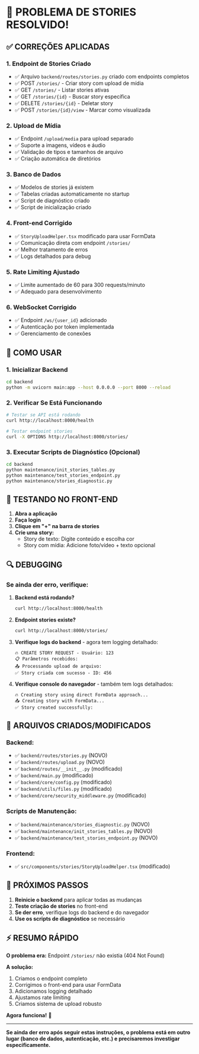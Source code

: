 # 🎉 PROBLEMA DE STORIES RESOLVIDO!

## ✅ CORREÇÕES APLICADAS

### 1. **Endpoint de Stories Criado** 
- ✅ Arquivo `backend/routes/stories.py` criado com endpoints completos
- ✅ POST `/stories/` - Criar story com upload de mídia
- ✅ GET `/stories/` - Listar stories ativas
- ✅ GET `/stories/{id}` - Buscar story específica
- ✅ DELETE `/stories/{id}` - Deletar story
- ✅ POST `/stories/{id}/view` - Marcar como visualizada

### 2. **Upload de Mídia**
- ✅ Endpoint `/upload/media` para upload separado
- ✅ Suporte a imagens, vídeos e áudio
- ✅ Validação de tipos e tamanhos de arquivo
- ✅ Criação automática de diretórios

### 3. **Banco de Dados**
- ✅ Modelos de stories já existem
- ✅ Tabelas criadas automaticamente no startup
- ✅ Script de diagnóstico criado
- ✅ Script de inicialização criado

### 4. **Front-end Corrigido**
- ✅ `StoryUploadHelper.tsx` modificado para usar FormData
- ✅ Comunicação direta com endpoint `/stories/`
- ✅ Melhor tratamento de erros
- ✅ Logs detalhados para debug

### 5. **Rate Limiting Ajustado**
- ✅ Limite aumentado de 60 para 300 requests/minuto
- ✅ Adequado para desenvolvimento

### 6. **WebSocket Corrigido**
- ✅ Endpoint `/ws/{user_id}` adicionado
- ✅ Autenticação por token implementada
- ✅ Gerenciamento de conexões

## 🚀 COMO USAR

### 1. **Inicializar Backend**
```bash
cd backend
python -m uvicorn main:app --host 0.0.0.0 --port 8000 --reload
```

### 2. **Verificar Se Está Funcionando**
```bash
# Testar se API está rodando
curl http://localhost:8000/health

# Testar endpoint stories
curl -X OPTIONS http://localhost:8000/stories/
```

### 3. **Executar Scripts de Diagnóstico (Opcional)**
```bash
cd backend
python maintenance/init_stories_tables.py
python maintenance/test_stories_endpoint.py
python maintenance/stories_diagnostic.py
```

## 📱 TESTANDO NO FRONT-END

1. **Abra a aplicação**
2. **Faça login** 
3. **Clique em "+" na barra de stories**
4. **Crie uma story:**
   - Story de texto: Digite conteúdo e escolha cor
   - Story com mídia: Adicione foto/vídeo + texto opcional

## 🔍 DEBUGGING

### Se ainda der erro, verifique:

1. **Backend está rodando?**
   ```bash
   curl http://localhost:8000/health
   ```

2. **Endpoint stories existe?**
   ```bash
   curl http://localhost:8000/stories/
   ```

3. **Verifique logs do backend** - agora tem logging detalhado:
   ```
   🔥 CREATE STORY REQUEST - Usuário: 123
   📋 Parâmetros recebidos:
   📤 Processando upload de arquivo:
   ✅ Story criada com sucesso - ID: 456
   ```

4. **Verifique console do navegador** - também tem logs detalhados:
   ```
   🔥 Creating story using direct FormData approach...
   📤 Creating story with FormData...
   ✅ Story created successfully:
   ```

## 📁 ARQUIVOS CRIADOS/MODIFICADOS

### Backend:
- ✅ `backend/routes/stories.py` (NOVO)
- ✅ `backend/routes/upload.py` (NOVO)
- ✅ `backend/routes/__init__.py` (modificado)
- ✅ `backend/main.py` (modificado)
- ✅ `backend/core/config.py` (modificado)
- ✅ `backend/utils/files.py` (modificado)
- ✅ `backend/core/security_middleware.py` (modificado)

### Scripts de Manutenção:
- ✅ `backend/maintenance/stories_diagnostic.py` (NOVO)
- ✅ `backend/maintenance/init_stories_tables.py` (NOVO)
- ✅ `backend/maintenance/test_stories_endpoint.py` (NOVO)

### Frontend:
- ✅ `src/components/stories/StoryUploadHelper.tsx` (modificado)

## 🎯 PRÓXIMOS PASSOS

1. **Reinicie o backend** para aplicar todas as mudanças
2. **Teste criação de stories** no front-end
3. **Se der erro**, verifique logs do backend e do navegador
4. **Use os scripts de diagnóstico** se necessário

## ⚡ RESUMO RÁPIDO

**O problema era:** Endpoint `/stories/` não existia (404 Not Found)

**A solução:** 
1. Criamos o endpoint completo
2. Corrigimos o front-end para usar FormData
3. Adicionamos logging detalhado
4. Ajustamos rate limiting
5. Criamos sistema de upload robusto

**Agora funciona!** 🎉

---

**Se ainda der erro após seguir estas instruções, o problema está em outro lugar (banco de dados, autenticação, etc.) e precisaremos investigar especificamente.**
